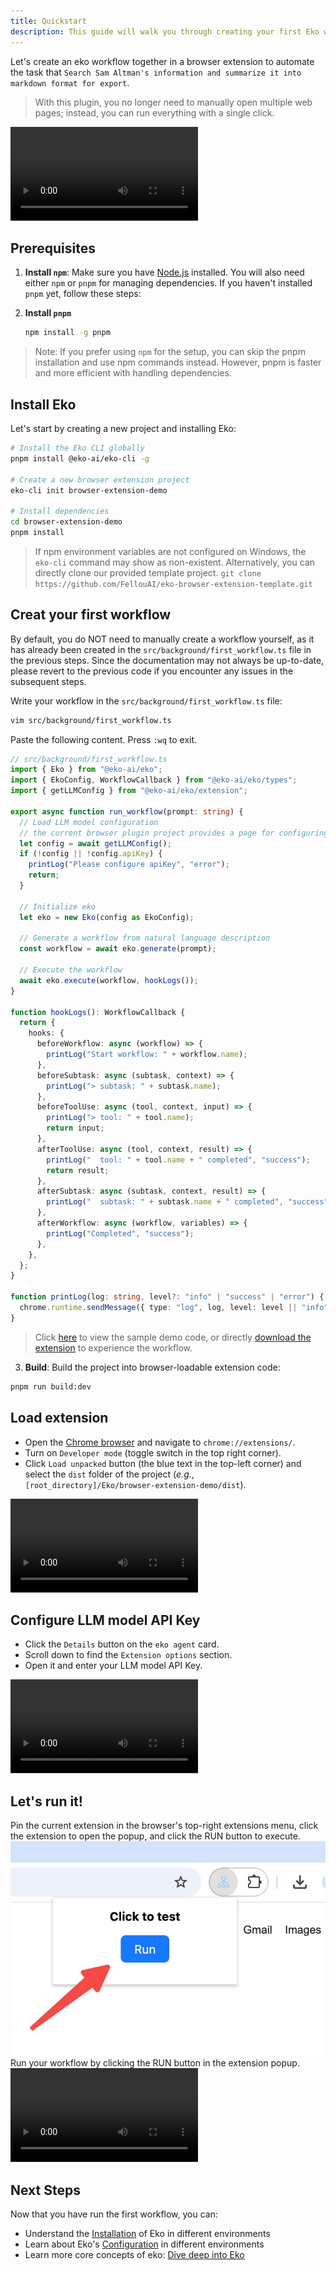 ```yaml
---
title: Quickstart
description: This guide will walk you through creating your first Eko workflow in a browser extension environment.
---
```


Let's create an eko workflow together in a browser extension to automate the task that `Search Sam Altman's information and summarize it into markdown format for export`. 

> With this plugin, you no longer need to manually open multiple web pages; instead, you can run everything with a single click.

<video controls>
  <source src="/docs/run_workflow.mov" />
</video>

## Prerequisites
1. **Install `npm`**: Make sure you have [Node.js](https://nodejs.org/) installed. You will also need either `npm` or `pnpm` for managing dependencies. If you haven't installed `pnpm` yet, follow these steps:

2. **Install `pnpm`**
   ```bash
   npm install -g pnpm
   ```
> Note: If you prefer using `npm` for the setup, you can skip the pnpm installation and use npm commands instead. However, pnpm is faster and more efficient with handling dependencies.

## Install Eko
Let's start by creating a new project and installing Eko:

```bash
# Install the Eko CLI globally
pnpm install @eko-ai/eko-cli -g

# Create a new browser extension project
eko-cli init browser-extension-demo

# Install dependencies
cd browser-extension-demo
pnpm install
```

> If npm environment variables are not configured on Windows, the `eko-cli` command may show as non-existent. Alternatively, you can directly clone our provided template project.
`git clone https://github.com/FellouAI/eko-browser-extension-template.git`

## Creat your first workflow

By default, you do NOT need to manually create a workflow yourself, as it has already been created in the `src/background/first_workflow.ts` file in the previous steps. Since the documentation may not always be up-to-date, please revert to the previous code if you encounter any issues in the subsequent steps.

Write your workflow in the `src/background/first_workflow.ts` file:
```bash
vim src/background/first_workflow.ts
```
Paste the following content. Press `:wq` to exit.
```typescript
// src/background/first_workflow.ts
import { Eko } from "@eko-ai/eko";
import { EkoConfig, WorkflowCallback } from "@eko-ai/eko/types";
import { getLLMConfig } from "@eko-ai/eko/extension";

export async function run_workflow(prompt: string) {
  // Load LLM model configuration
  // the current browser plugin project provides a page for configuring LLM parameters
  let config = await getLLMConfig();
  if (!config || !config.apiKey) {
    printLog("Please configure apiKey", "error");
    return;
  }

  // Initialize eko
  let eko = new Eko(config as EkoConfig);

  // Generate a workflow from natural language description
  const workflow = await eko.generate(prompt);

  // Execute the workflow
  await eko.execute(workflow, hookLogs());
}

function hookLogs(): WorkflowCallback {
  return {
    hooks: {
      beforeWorkflow: async (workflow) => {
        printLog("Start workflow: " + workflow.name);
      },
      beforeSubtask: async (subtask, context) => {
        printLog("> subtask: " + subtask.name);
      },
      beforeToolUse: async (tool, context, input) => {
        printLog("> tool: " + tool.name);
        return input;
      },
      afterToolUse: async (tool, context, result) => {
        printLog("  tool: " + tool.name + " completed", "success");
        return result;
      },
      afterSubtask: async (subtask, context, result) => {
        printLog("  subtask: " + subtask.name + " completed", "success");
      },
      afterWorkflow: async (workflow, variables) => {
        printLog("Completed", "success");
      },
    },
  };
}

function printLog(log: string, level?: "info" | "success" | "error") {
  chrome.runtime.sendMessage({ type: "log", log, level: level || "info" });
}
```

> Click [here](https://github.com/FellouAI/eko-demos/tree/main/browser-extension-quickstart) to view the sample demo code, or directly [download the extension](https://github.com/FellouAI/eko-demos/tree/main/browser-extension-quickstart/dist) to experience the workflow.

3. **Build**: Build the project into browser-loadable extension code:
```bash
pnpm run build:dev
```

## Load extension

- Open the [Chrome browser](https://www.google.com/chrome/) and navigate to `chrome://extensions/`.
- Turn on `Developer mode` (toggle switch in the top right corner).
- Click `Load unpacked` button (the blue text in the top-left corner) and select the `dist` folder of the project (_e.g._, `[root_directory]/Eko/browser-extension-demo/dist`).

<video controls>
  <source src="/docs/load_extension.mov" />
</video>

## Configure LLM model API Key

- Click the `Details` button on the `eko agent` card.
- Scroll down to find the `Extension options` section.
- Open it and enter your LLM model API Key.

<video controls>
  <source src="/docs/config_llm.mov" />
</video>

## Let's run it!
Pin the current extension in the browser's top-right extensions menu, click the extension to open the popup, and click the RUN button to execute.
![](../assets/run_extension.png)
Run your workflow by clicking the RUN button in the extension popup.
<video controls>
  <source src="/docs/run_workflow.mov" />
</video>

## Next Steps

Now that you have run the first workflow, you can:

- Understand the [Installation](/docs/getting-started/installation) of Eko in different environments
- Learn about Eko's [Configuration](/docs/getting-started/configuration) in different environments
- Learn more core concepts of eko: [Dive deep into Eko](/docs/getting-started/dive-deep)
